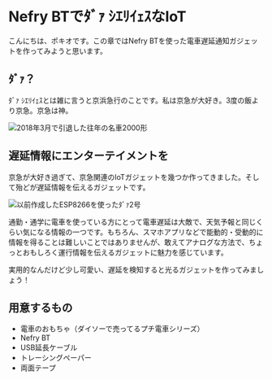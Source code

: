# Nefry BTでﾀﾞｧ ｼｴﾘｲｪｽなIoT

こんにちは、ポキオです。この章ではNefry BTを使った電車遅延通知ガジェットを作ってみようと思います。


## ﾀﾞｧ？


ﾀﾞｧ ｼｴﾘｲｪｽとは雑に言うと京浜急行のことです。私は京急が大好き。3度の飯より京急。京急は神。


![2018年3月で引退した往年の名車2000形](top_2000seriese)


## 遅延情報にエンターテイメントを

京急が大好き過ぎて、京急関連のIoTガジェットを幾つか作ってきました。そして殆どが遅延情報を伝えるガジェットです。


![以前作成したESP8266を使ったﾀﾞｧ2号](dala_2go)


通勤・通学に電車を使っている方にとって電車遅延は大敵で、天気予報と同じくらい気になる情報の一つです。もちろん、スマホアプリなどで能動的・受動的に情報を得ることは難しいことではありませんが、敢えてアナログな方法で、ちょっとおもしろく運行情報を伝えるガジェットに魅力を感じています。

実用的なんだけど少し可愛い、遅延を検知すると光るガジェットを作ってみましょう！


## 用意するもの
 - 電車のおもちゃ（ダイソーで売ってるプチ電車シリーズ）
 - Nefry BT
 - USB延長ケーブル
 - トレーシングペーパー
 - 両面テープ
